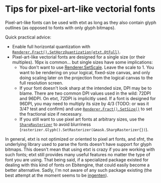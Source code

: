 # Tips for pixel-art-like vectorial fonts

Pixel-art-like fonts can be used with etxt as long as they also contain glyph outlines (as opposed to fonts with only glyph bitmaps).

Quick practical advice:
- Enable full horizontal quantization with [`Renderer.Fract().SetHorzQuantization(etxt.QtFull)`](https://pkg.go.dev/github.com/tinne26/etxt@v0.0.9-alpha.6#RendererFract.SetHorzQuantization).
- Pixel-art-like vectorial fonts are designed for a single size (or their multiples). 16px is common... but single sizes have some implications:
	- You don't want to use [Renderer.SetScale](). Leave the scale to 1. You want to be rendering on your logical, fixed-size canvas, and only doing scaling later on the projection from the logical canvas to the full resolution screen.
	- If your font doesn't look sharp at the intended size, DPI may be to blame. There are two common DPI values used in the wild: 72DPI and 96DPI. On etxt, 72DPI is implicitly used. If a font is designed for 96DPI, you may need to multiply its size by 4/3 (TODO: or was it 3/4? test and confirm) and use [`Renderer.Fract().SetSize()`](https://pkg.go.dev/github.com/tinne26/etxt@v0.0.9-alpha.6#RendererFract.SetSize) to set the fractional size if necessary.
	- If you still want to use pixel art fonts at arbitrary sizes, use the [`SharpRasterizer`](https://pkg.go.dev/github.com/tinne26/etxt@v0.0.9-alpha.7/mask#SharpRasterizer) to avoid blurriness (`rasterizer.Glyph().SetRasterizer(&mask.SharpRasterizer{})`).

In general, etxt is not optimized or oriented to pixel art fonts, and sfnt, the underlying library used to parse the fonts doesn't have support for glyph bitmaps. This doesn't mean that using etxt is crazy if you are working with such fonts; etxt still provides many useful features no matter the type of font you are using. That being said, if a specialized package existed for dealing with this kind of fonts on Ebitengine, that could easily become a better alternative. Sadly, I'm not aware of any such package existing (the best attempt at the moment seems to be [ingenten](https://github.com/Frabjous-Studios/ingenten)).
